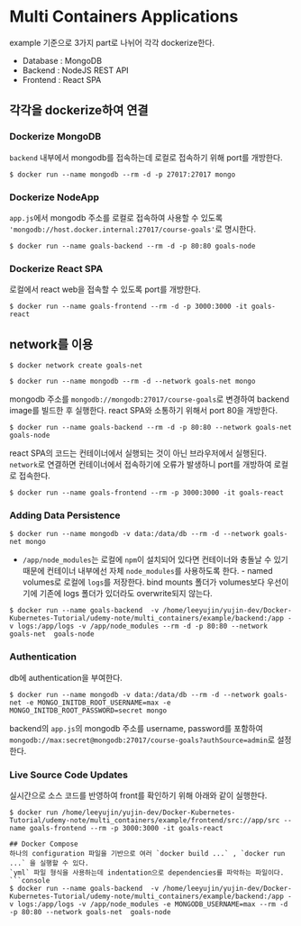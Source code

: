 # Multi Containers Applications
example 기준으로 3가지 part로 나뉘어 각각 dockerize한다.
- Database : MongoDB
- Backend : NodeJS REST API
- Frontend : React SPA

## 각각을 dockerize하여 연결

### Dockerize MongoDB
`backend` 내부에서 mongodb를 접속하는데 로컬로 접속하기 위해 port를 개방한다.  
```console
$ docker run --name mongodb --rm -d -p 27017:27017 mongo
```

### Dockerize NodeApp
`app.js`에서 mongodb 주소를 로컬로 접속하여 사용할 수 있도록 `  'mongodb://host.docker.internal:27017/course-goals'`로 명시한다.
```console
$ docker run --name goals-backend --rm -d -p 80:80 goals-node
```

### Dockerize React SPA
로컬에서 react web을 접속할 수 있도록 port를 개방한다.
```console
$ docker run --name goals-frontend --rm -d -p 3000:3000 -it goals-react
```

## network를 이용
```console
$ docker network create goals-net
```
```console
$ docker run --name mongodb --rm -d --network goals-net mongo
```
mongodb 주소를 `mongodb://mongodb:27017/course-goals`로 변경하여 backend image를 빌드한 후 실행한다.
react SPA와 소통하기 위해서 port 80을 개방한다.
```console
$ docker run --name goals-backend --rm -d -p 80:80 --network goals-net  goals-node
```
react SPA의 코드는 컨테이너에서 실행되는 것이 아닌 브라우저에서 실행된다. `network`로 연결하면 컨테이너에서 접속하기에 오류가 발생하니 port를 개방하여 로컬로 접속한다.
```console
$ docker run --name goals-frontend --rm -p 3000:3000 -it goals-react
```

### Adding Data Persistence
```console
$ docker run --name mongodb -v data:/data/db --rm -d --network goals-net mongo
```
- `/app/node_modules`는 로컬에 `npm`이 설치되어 있다면 컨테이너와 충돌날 수 있기 때문에 컨테이너 내부에선 자체 `node_modules`를 사용하도록 한다. - named volumes로 로컬에 `logs`를 저장한다. bind mounts 폴더가 volumes보다 우선이기에 기존에 logs 폴더가 있더라도 overwrite되지 않는다. 
```console
$ docker run --name goals-backend  -v /home/leeyujin/yujin-dev/Docker-Kubernetes-Tutorial/udemy-note/multi_containers/example/backend:/app -v logs:/app/logs -v /app/node_modules --rm -d -p 80:80 --network goals-net  goals-node
```

### Authentication 
db에 authentication을 부여한다. 
```console
$ docker run --name mongodb -v data:/data/db --rm -d --network goals-net -e MONGO_INITDB_ROOT_USERNAME=max -e MONGO_INITDB_ROOT_PASSWORD=secret mongo
```
backend의 `app.js`의 mongodb 주소를 username, password를 포함하여 `mongodb://max:secret@mongodb:27017/course-goals?authSource=admin`로 설정한다.
### Live Source Code Updates 
실시간으로 소스 코드를 반영하여 front를 확인하기 위해 아래와 같이 실행한다.
```console
$ docker run /home/leeyujin/yujin-dev/Docker-Kubernetes-Tutorial/udemy-note/multi_containers/example/frontend/src://app/src --name goals-frontend --rm -p 3000:3000 -it goals-react

## Docker Compose
하나의 configuration 파일을 기반으로 여러 `docker build ...` , `docker run ...` 을 실행할 수 있다.
`yml` 파일 형식을 사용하는데 indentation으로 dependencies를 파악하는 파일이다.
```console
$ docker run --name goals-backend  -v /home/leeyujin/yujin-dev/Docker-Kubernetes-Tutorial/udemy-note/multi_containers/example/backend:/app -v logs:/app/logs -v /app/node_modules -e MONGODB_USERNAME=max --rm -d -p 80:80 --network goals-net  goals-node
```